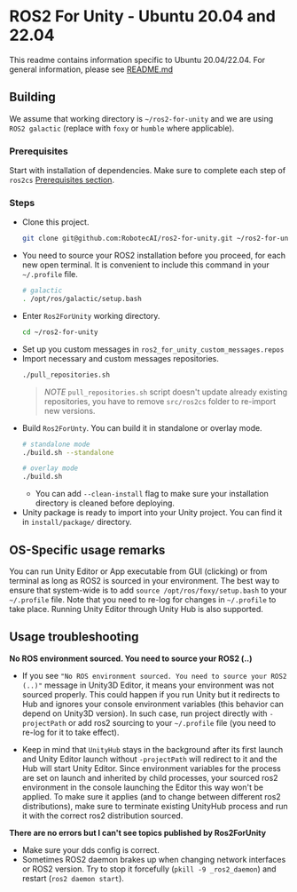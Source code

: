 # ROS2 For Unity - Ubuntu 20.04 and 22.04

This readme contains information specific to Ubuntu 20.04/22.04. For general information, please see [README.md](README.md)

## Building

We assume that working directory is `~/ros2-for-unity` and we are using `ROS2 galactic` (replace with `foxy` or `humble` where applicable).

### Prerequisites

Start with installation of dependencies. Make sure to complete each step of `ros2cs` [Prerequisites section](https://github.com/RobotecAI/ros2cs/blob/master/README-UBUNTU.md#prerequisites).

### Steps

* Clone this project.
    ```bash
    git clone git@github.com:RobotecAI/ros2-for-unity.git ~/ros2-for-unity
    ```
* You need to source your ROS2 installation before you proceed, for each new open terminal. It is convenient to include this command in your `~/.profile` file.
    ```bash
    # galactic
    . /opt/ros/galactic/setup.bash
    ```
* Enter `Ros2ForUnity` working directory.
    ```bash
    cd ~/ros2-for-unity
    ```
* Set up you custom messages in `ros2_for_unity_custom_messages.repos`
* Import necessary and custom messages repositories.
    ```bash
    ./pull_repositories.sh
    ```
    > *NOTE* `pull_repositories.sh` script doesn't update already existing repositories, you have to remove `src/ros2cs` folder to re-import new versions.
* Build `Ros2ForUnty`. You can build it in standalone or overlay mode.
    ```bash
    # standalone mode
    ./build.sh --standalone
    
    # overlay mode
    ./build.sh
    ```
    * You can add `--clean-install` flag to make sure your installation directory is cleaned before deploying.
* Unity package is ready to import into your Unity project. You can find it in `install/package/` directory.

## OS-Specific usage remarks

You can run Unity Editor or App executable from GUI (clicking) or from terminal as long as ROS2 is sourced in your environment.
The best way to ensure that system-wide is to add `source /opt/ros/foxy/setup.bash` to your `~/.profile` file.
Note that you need to re-log for changes in `~/.profile` to take place.
Running Unity Editor through Unity Hub is also supported.

## Usage troubleshooting

**No ROS environment sourced. You need to source your ROS2 (..)**

* If you see `"No ROS environment sourced. You need to source your ROS2 (..)"` message in Unity3D Editor, it means your environment was not sourced properly. This could happen if you run Unity but it redirects to Hub and ignores your console environment variables (this behavior can depend on Unity3D version). In such case, run project directly with `-projectPath` or add ros2 sourcing to your `~/.profile` file (you need to re-log for it to take effect).

* Keep in mind that `UnityHub` stays in the background after its first launch and Unity Editor launch without `-projectPath` will redirect to it and the Hub will start Unity Editor. Since environment variables for the process are set on launch and inherited by child processes, your sourced ros2 environment in the console launching the Editor this way won't be applied. To make sure it applies (and to change between different ros2 distributions), make sure to terminate existing UnityHub process and run it with the correct ros2 distribution sourced.

**There are no errors but I can't see topics published by Ros2ForUnity**

* Make sure your dds config is correct.
* Sometimes ROS2 daemon brakes up when changing network interfaces or ROS2 version. Try to stop it forcefully (`pkill -9 _ros2_daemon`) and restart (`ros2 daemon start`).
